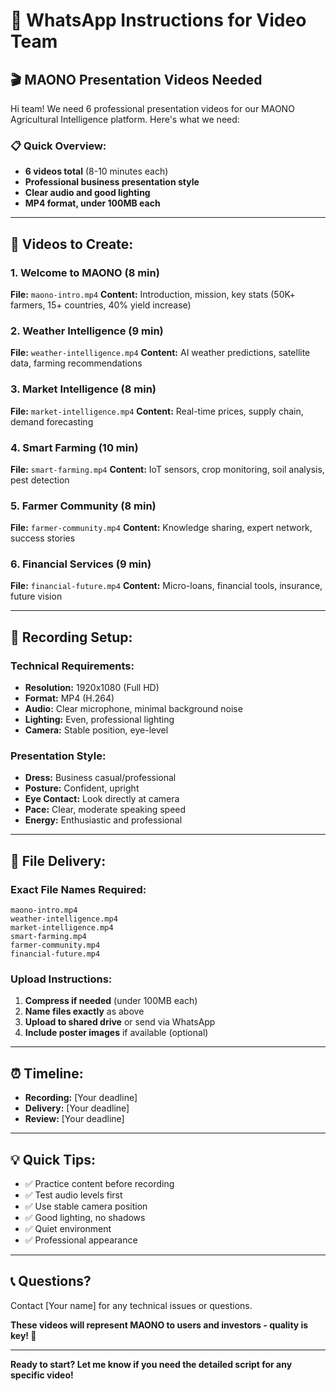 # 📱 WhatsApp Instructions for Video Team

## 🎬 **MAONO Presentation Videos Needed**

Hi team! We need 6 professional presentation videos for our MAONO Agricultural Intelligence platform. Here's what we need:

### **📋 Quick Overview:**
- **6 videos total** (8-10 minutes each)
- **Professional business presentation style**
- **Clear audio and good lighting**
- **MP4 format, under 100MB each**

---

## 🎯 **Videos to Create:**

### **1. Welcome to MAONO** (8 min)
**File:** `maono-intro.mp4`
**Content:** Introduction, mission, key stats (50K+ farmers, 15+ countries, 40% yield increase)

### **2. Weather Intelligence** (9 min)
**File:** `weather-intelligence.mp4`
**Content:** AI weather predictions, satellite data, farming recommendations

### **3. Market Intelligence** (8 min)
**File:** `market-intelligence.mp4`
**Content:** Real-time prices, supply chain, demand forecasting

### **4. Smart Farming** (10 min)
**File:** `smart-farming.mp4`
**Content:** IoT sensors, crop monitoring, soil analysis, pest detection

### **5. Farmer Community** (8 min)
**File:** `farmer-community.mp4`
**Content:** Knowledge sharing, expert network, success stories

### **6. Financial Services** (9 min)
**File:** `financial-future.mp4`
**Content:** Micro-loans, financial tools, insurance, future vision

---

## 🎥 **Recording Setup:**

### **Technical Requirements:**
- **Resolution:** 1920x1080 (Full HD)
- **Format:** MP4 (H.264)
- **Audio:** Clear microphone, minimal background noise
- **Lighting:** Even, professional lighting
- **Camera:** Stable position, eye-level

### **Presentation Style:**
- **Dress:** Business casual/professional
- **Posture:** Confident, upright
- **Eye Contact:** Look directly at camera
- **Pace:** Clear, moderate speaking speed
- **Energy:** Enthusiastic and professional

---

## 📁 **File Delivery:**

### **Exact File Names Required:**
```
maono-intro.mp4
weather-intelligence.mp4
market-intelligence.mp4
smart-farming.mp4
farmer-community.mp4
financial-future.mp4
```

### **Upload Instructions:**
1. **Compress if needed** (under 100MB each)
2. **Name files exactly** as above
3. **Upload to shared drive** or send via WhatsApp
4. **Include poster images** if available (optional)

---

## ⏰ **Timeline:**
- **Recording:** [Your deadline]
- **Delivery:** [Your deadline]
- **Review:** [Your deadline]

---

## 💡 **Quick Tips:**
- ✅ Practice content before recording
- ✅ Test audio levels first
- ✅ Use stable camera position
- ✅ Good lighting, no shadows
- ✅ Quiet environment
- ✅ Professional appearance

---

## 📞 **Questions?**
Contact [Your name] for any technical issues or questions.

**These videos will represent MAONO to users and investors - quality is key! 🌟**

---

**Ready to start? Let me know if you need the detailed script for any specific video!**
